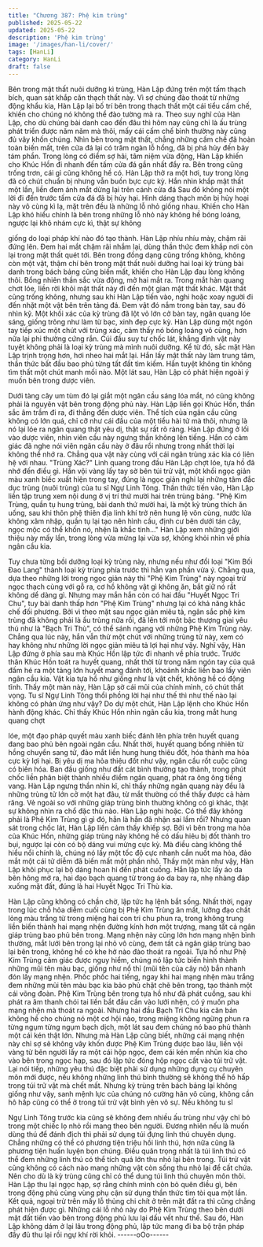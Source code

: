 ```yaml
---
title: "Chương 387: Phệ kim trùng"
published: 2025-05-22
updated: 2025-05-22
description: 'Phệ kim trùng'
image: '/images/han-li/cover/'
tags: [HanLi]
category: HanLi
draft: false
---
```


Bên trong mật thất nuôi dưỡng kì trùng, Hàn Lập đứng trên một
tấm thạch bích, quan sát khắp căn thạch thất này.
Vì sợ chúng đào thoát từ những động khẩu kia, Hàn Lập lại bố trí
bên trong thạch thất một cái tiểu cấm chế, khiến cho chúng nó
không thể đào tường mà ra.
Theo suy nghĩ của Hàn Lập, cho dù chúng bài danh cao đến đâu
thì hôm nay cũng chỉ là ấu trùng phát triển được năm năm mà
thôi, mấy cái cấm chế bình thường này cũng đủ vây khốn chúng.
Nhìn bên trong mật thất, chẳng những cấm chế đã hoàn toàn biến
mất, trên cửa đá lại có trăm ngàn lỗ hổng, đã bị phá hủy đến bảy
tám phần.
Trong lòng có điểm sợ hãi, tâm niệm vừa động, Hàn Lập khiến
cho Khúc Hồn đi nhanh đến tấm cửa đá gần nhất đẩy ra.
Bên trong cũng trống trơn, cái gì cũng không hề có.
Hàn Lập thở ra một hơi, tuy trong lòng đã có chút chuẩn bị nhưng
vẫn buồn bực cực kỳ.
Hắn nhìn khắp mật thất một lần, liền đem ánh mắt dừng lại trên
cánh cửa đá
Sau đó không nói một lời đi đến trước tấm cửa đá đã bị hủy hại.
Hình dáng thạch môn bị hủy hoại này vô cùng kì lạ, mặt trên đều
là những lỗ nhỏ giống nhau.
Khiến cho Hàn Lập khó hiểu chính là bên trong những lỗ nhỏ này
không hề bóng loáng, ngược lại khô nhám cực kì, thật sự không

giống do loại pháp khí nào đó tạo thành.
Hàn Lập nhíu nhíu mày, chậm rãi đứng lên.
Đem hai mắt chậm rãi nhắm lại, dùng thần thức đem khắp nơi
còn lại trong mật thất quét tới.
Bên trong đồng dạng cũng trống không, không còn một vật, thậm
chí bên trong mật thất nuôi dưỡng hai loại kỳ trùng bài danh trong
bách bảng cũng biến mất, khiến cho Hàn Lập đau lòng không
thôi.
Bổng nhiên thần sắc vừa động, mở hai mắt ra.
Trong mắt hàn quang chơt lóe, liền rời khỏi mật thất này đi đến
một gian mật thất khác.
Mật thất cũng trống không, nhưng sau khi Hàn Lập tiến vào, nghi
hoặc xoay người đi đến nhặt một vật bên trên tảng đá.
Đem vật đó nắm trong bàn tay, sau đó nhìn kỹ.
Một khối xác của kỳ trùng đã lột vỏ lớn cở bàn tay, ngân quang
lóe sáng, giống trông như làm từ bạc, xinh đẹp cực kỳ.
Hàn Lập dùng một ngón tay tiếp xúc một chút với trùng xác, cảm
thấy nó bóng loáng vô cùng, hơn nữa lại phi thường cứng rắn.
Cúi đầu suy tư chốc lát, khẳng định vật này tuyệt không phải là
loại kỳ trùng mà mình nuôi dưỡng.
Kể từ đó, sắc mặt Hàn Lập trịnh trọng hơn, hơi nheo hai mắt lại.
Hắn lấy mật thất này làm trung tâm, thần thức bất đầu bao phủ
từng tất đất tìm kiếm.
Hắn tuyệt không tin không tìm thất một chút manh mối nào.
Một lát sau, Hàn Lập có phát hiện ngoài ý muốn bên trong dược
viên.

Dưới tàng cây um tùm đó lại giắt một ngân cầu sáng lóa mắt, nó
cũng không phải là nguyên vật bên trong động phủ này.
Hàn Lập liền gọi Khúc Hồn, thần sắc âm trầm đi ra, đi thẳng đến
dược viên.
Thể tích của ngân cầu cũng không có lớn quá, chỉ cỡ như cái đầu
của một tiểu hài tử mà thôi, nhưng là nó lại lóe ra ngân quang thật
yêu dị, thật sự rất rõ ràng.
Hàn Lập đứng ở lối vào dược viên, nhìn viên cầu này ngưng thần
không lên tiếng.
Hắn có cảm giác đã nghe nói viên ngân cầu này ở đâu rồi nhưng
trong nhất thời lại không thể nhớ ra.
Chẳng qua vật này cùng với cái ngân trùng xác kia có liên hệ với
nhau.
"Trùng Xác?"
Linh quang trong đầu Hàn Lập chợt lóe, tựa hồ đã nhớ đến điều
gì.
Hắn vội vàng lấy tay sờ bên túi trử vật, một khối ngọc giản màu
xanh biếc xuất hiện trong tay, đúng là ngọc giản nghi lại những
tâm đắc dục trùng (nuôi trùng) của tu sĩ Ngự Linh Tông.
Thần thức tiến vào, Hàn Lập liền tập trung xem nội dung ở vị trí
thứ mười hai trên trùng bảng.
"Phệ Kim Trùng, quần tụ hung trùng, bài danh thứ mười hai, là
một kỳ trùng thích ăn uống, sau khi thôn phệ thiên địa linh khí trở
nên hung lệ vôn cùng, nước lửa không xâm nhập, quần tụ lại tạo
nên hình cầu, định cư bên dưới tán cây, ngọc mộc có thể khốn nó,
nhện là khắc tinh…"
Hàn Lập xem những giới thiệu này mấy lần, trong lòng vừa mừng
lại vừa sợ, không khỏi nhìn về phía ngân cầu kia.

Tuy chưa từng bồi dưỡng loại kỳ trùng này, nhưng nếu như đổi
loại "Kim Bối Đao Lang" thành loại kỳ trùng phía trước thì hẳn vạn
phần vừa ý.
Chẳng qua, dựa theo những lời trong ngọc giản này thì "Phệ Kim
Trùng" này ngoại trừ ngọc thạch cùng với gỗ ra, cơ hồ không vật
gì không ăn, bắt giữ nó rất không dể dàng gì.
Nhưng may mắn hắn còn có hai đầu "Huyết Ngọc Tri Chu", tuy bài
danh thấp hơn "Phệ Kim Trùng" nhưng lại có khả năng khắc chế
đối phương.
Bởi vì theo mặt sau ngọc giản miêu tả, ngân sắc phệ kim trùng đã
không phải là ấu trùng nữa rồi, đã lên tới một bậc thượng giai yêu
thú như là "Bạch Tri Thù", có thể sánh ngang với những Phệ Kim
Trùng này.
Chẳng qua lúc này, hắn vẫn thử một chút với những trùng tử này,
xem có hay không như những lời ngọc giản miêu tả lợi hại như
vậy.
Nghĩ vậy, Hàn Lập đứng ở phía sau mà Khúc Hồn lập tức đi
nhanh về phía trước.
Trước thân Khúc Hồn toát ra huyết quang, nhất thời từ trong năm
ngón tay của quả đấm hé ra một tảng lớn huyết mang đánh tới,
khoảnh khắc liền bao lấy viên ngân cầu kia.
Vật kia tựa hồ như giống như là vật chết, không hề có động tĩnh.
Thấy một màn này, Hàn Lập sờ cái mũi của chính mình, có chút
thất vọng.
Tu sĩ Ngự Linh Tông thổi phồng lời hại như thế thì như thế nào lại
không có phản ứng như vậy?
Do dự một chút, Hàn Lập lệnh cho Khúc Hồn hành động khác.
Chỉ thấy Khúc Hồn nhìn ngân cầu kia, trong mắt hung quang chợt

lóe, một đạo pháp quyết màu xanh biếc đánh lên phía trên huyết
quang đang bao phủ bên ngoài ngân cầu.
Nhất thời, huyết quang bổng nhiên từ hồng chuyển sang tử, đảo
mắt liền hung hung thiêu đốt, hóa thành ma hỏa cực kỳ lợi hại.
Bị yêu dị ma hỏa thiêu đốt như vậy, ngân cầu rốt cuộc cũng có
biến hóa.
Ban đầu giống như đất cát bình thường tạo thành, trong phút
chốc liền phân biệt thành nhiều điểm ngân quang, phát ra ông
ông tiếng vang.
Hàn Lập ngưng thần nhìn kĩ, chỉ thấy những ngân quang này đều
là những trùng tử lớn cở một hạt đâu, từ mắt thường có thể thấy
được cả hàm răng. Vẻ ngoài so với những giáp trùng bình thường
không có gì khác, thật sự không nhìn ra chổ đặc thù nào.
Hàn Lập nghi hoặc.
Có thể đây không phải là Phệ Kim Trùng gì gì đó, hẳn là hắn đã
nhận sai lầm rồi?
Nhưng quan sát trong chốc lát, Hàn Lập liền cảm thấy khiếp sợ.
Bởi vì bên trong ma hỏa của Khúc Hồn, những giáp trùng này
không hề có dấu hiêu bị đốt thành tro bụi, ngược lại còn có bộ
dáng vui mừng cực kỳ.
Mà điều càng không thể hiểu nổi chính là, chúng nó lấy một tốc
độ cực nhanh cắn nuốt ma hỏa, đảo mắt một cái tử diễm đã biến
mất một phần nhỏ.
Thấy một màn như vậy, Hàn Lập khôi phục lại bộ dáng hoan hỉ
đến phát cuồng.
Hắn lập tức lấy áo da bên hông mở ra, hai đạo bạch quang từ
trong áo da bay ra, nhẹ nhàng đáp xuống mặt đất, đúng là hai
Huyết Ngọc Tri Thù kia.

Hàn Lập cũng không có chần chờ, lập tức hạ lệnh bắt sống.
Nhất thời, ngay trong lúc chỗ hỏa diễm cuối cùng bị Phệ Kim
Trùng ăn mất, lưỡng đạo chất lỏng màu trắng từ trong miệng hai
con tri chu phun ra, trong không trung liền biến thành hai mạng
nhện đường kính hơn một trượng, mang tất cả ngân giáp trùng
bao phủ bên trong.
Mạng nhện này cũng lớn hơn mạng nhện bình thường, mắt lưới
bên trong lại nhỏ vô cùng, đem tất cả ngân giáp trùng bao lại bên
trong, không hề có khe hở nào đào thoát ra ngoài.
Tựa hồ như Phệ Kim Trùng cảm giác được nguy hiểm, chúng nó
lập tức biến hình thành những mũi tên màu bạc, giống như nổ thỉ
(mũi tên của cây nỏ) bắn nhanh đón lấy mạng nhện.
Phốc phốc hai tiếng, ngay khi hai mạng nhện màu trắng đem
những mũi tên màu bạc kia bảo phủ chặt chẽ bên trong, tạo thành
một cái võng đoàn. Phệ Kim Trùng bên trong tựa hồ như đã phát
cuồng, sau khi phát ra âm thanh chói tai liền bắt đầu cắn vào lưới
nhện, có ý muốn pha mạng nhện mà thoát ra ngoài.
Nhưng hai đầu Bạch Tri Chu kia căn bản không hề cho chúng nó
một cơ hội nào, trong miệng không ngừng phun ra từng ngụm
từng ngụm bạch dịch, một lát sau đem chúng nó bao phủ thành
một cái kén thật lớn.
Nhưng mà Hàn Lập cũng biết, những cái mạng nhện này chỉ sợ
sẽ không vây khốn được Phệ Kim Trùng được bao lâu, liền vội
vàng từ bên người lấy ra một cái hộp ngọc, đem cái kén mền
nhũn kia cho vào bên trong ngọc hạp, sau đó lập tức đóng hộp
ngọc cất vào túi trử vật.
Lại nói tiếp, những yêu thú đặc biệt phải sử dụng những dụng cụ
chuyên môn mới được, nếu không những linh thú bình thường sẽ
không thể hô hấp trong túi trử vật mà chết mất.
Nhưng kỳ trùng trên bách bảng lại không giống như vậy, sanh
mệnh lực của chúng nó cường hãn vô cùng, không cần hô hấp
cũng có thể ở trong túi trử vật bình yên vô sự. Nếu không tu sĩ

Ngự Linh Tông trước kia cũng sẽ không đem nhiều ấu trùng như
vậy chỉ bỏ trong một chiếc lọ nhỏ rồi mang theo bên người.
Đương nhiên nếu là muốn dùng thú để đánh địch thì phải sử dụng
túi đựng linh thú chuyên dụng. Chẳng những có thể có phương
tiện triệu hồi linh thú, hơn nữa cũng là phương tiện huấn luyện
bọn chúng.
Điều quân trọng nhất là túi linh thú có thể đem những linh thú có
thể tích quá lớn thu nhỏ lại bên trong. Túi trử vật cũng không có
cách nào mang những vật còn sống thu nhỏ lại để cất chứa. Nên
cho dù là kỳ trùng cũng chỉ có thể dung túi linh thú chuyên môn
thôi.
Hàn Lập thu lại ngọc hạp, sợ rằng chính mình còn bỏ quên điều
gì, bên trong động phủ cùng vùng phụ cận sử dụng thần thức tìm
tòi qua một lần.
Kết quả, ngoại trừ trên mấy lỗ thủng chi chít ở trên mặt đất ra thì
cũng chẳng phát hiện được gì.
Những cái lỗ nhỏ này do Phệ Kim Trùng theo bên dưới mặt đất
tiến vào bên trong động phủ lưu lại dấu vết như thế.
Sau đó, Hàn Lập không dám ở lại lâu trong động phủ, lập tức
mang đi ba bộ trận pháp đầy đủ thu lại rồi ngự khí rời khỏi.
------oOo------
